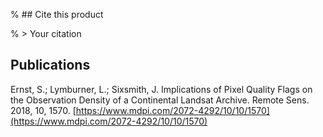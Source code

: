 % ## Cite this product

% > Your citation

## Publications

Ernst, S.; Lymburner, L.; Sixsmith, J. Implications of Pixel Quality Flags on the Observation Density of a Continental Landsat Archive. Remote Sens. 2018, 10, 1570. [https://www.mdpi.com/2072-4292/10/10/1570](https://www.mdpi.com/2072-4292/10/10/1570)

